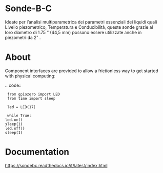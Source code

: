 # Sonde-B-C

Ideate per l’analisi multiparametrica dei parametri essenziali
dei liquidi quali Livello piezometrico, Temperatura e Conducibilità,
queste sonde grazie al loro diametro di 1.75 “ (44,5 mm) possono
essere utilizzate anche in piezometri da 2” .



About
=====

Component interfaces are provided to allow a frictionless way to get started with physical computing:

.. code:: 

     from gpiozero import LED
     from time import sleep
     
     led = LED(17)
     
     while True:
    led.on()
    sleep(1)
    led.off()
    sleep(1)



Documentation
=============

https://sondebc.readthedocs.io/it/latest/index.html


